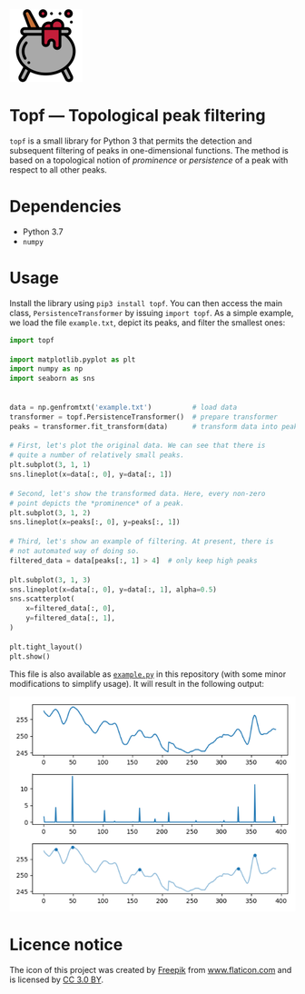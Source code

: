  <img src="topf.svg" height="128" />

# Topf &mdash; Topological peak filtering

`topf` is a small library for Python 3 that permits the detection and
subsequent filtering of peaks in one-dimensional functions. The method
is based on a topological notion of *prominence* or *persistence* of a
peak with respect to all other peaks.

# Dependencies

- Python 3.7
- `numpy`

# Usage

Install the library using `pip3 install topf`. You can then access the
main class, `PersistenceTransformer` by issuing `import topf`. As
a simple example, we load the file `example.txt`, depict its peaks,
and filter the smallest ones:

```python
import topf

import matplotlib.pyplot as plt
import numpy as np
import seaborn as sns


data = np.genfromtxt('example.txt')          # load data
transformer = topf.PersistenceTransformer()  # prepare transformer
peaks = transformer.fit_transform(data)      # transform data into peaks

# First, let's plot the original data. We can see that there is
# quite a number of relatively small peaks.
plt.subplot(3, 1, 1)
sns.lineplot(x=data[:, 0], y=data[:, 1])

# Second, let's show the transformed data. Here, every non-zero
# point depicts the *prominence* of a peak.
plt.subplot(3, 1, 2)
sns.lineplot(x=peaks[:, 0], y=peaks[:, 1])

# Third, let's show an example of filtering. At present, there is
# not automated way of doing so.
filtered_data = data[peaks[:, 1] > 4]  # only keep high peaks

plt.subplot(3, 1, 3)
sns.lineplot(x=data[:, 0], y=data[:, 1], alpha=0.5)
sns.scatterplot(
    x=filtered_data[:, 0],
    y=filtered_data[:, 1],
)

plt.tight_layout()
plt.show()
```

This file is also available as [`example.py`](example.py) in this
repository&nbsp;(with some minor modifications to simplify usage).
It will result in the following output:

![Example data with peak filtering](example.png)

# Licence notice

The icon of this project was created by <a href="http://www.freepik.com"
title="Freepik">Freepik</a> from <a href="https://www.flaticon.com/"
title="Flaticon">www.flaticon.com</a> and is licensed by <a
href="http://creativecommons.org/licenses/by/3.0/" title="Creative
Commons BY 3.0" target="_blank">CC 3.0 BY</a>.

